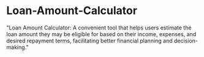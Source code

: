 # Loan-Amount-Calculator
 "Loan Amount Calculator: A convenient tool that helps users estimate the loan amount they may be eligible for based on their income, expenses, and desired repayment terms, facilitating better financial planning and decision-making."
